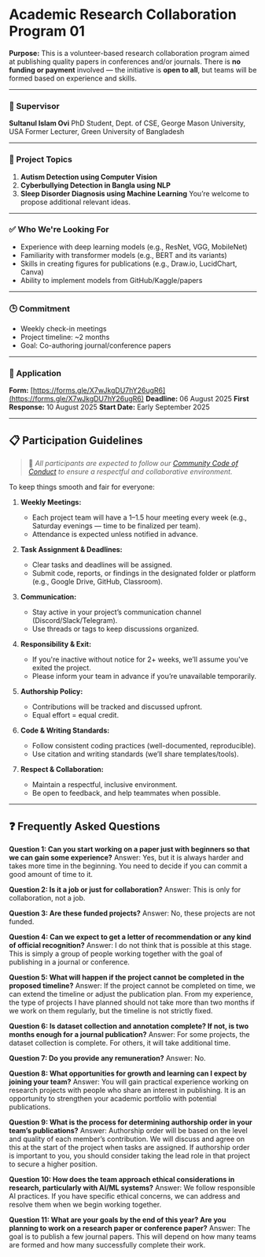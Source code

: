 # Academic Research Collaboration Program 01

**Purpose:**
This is a volunteer-based research collaboration program aimed at publishing quality papers in conferences and/or journals.
There is **no funding or payment** involved — the initiative is **open to all**, but teams will be formed based on experience and skills.

---

### 🔬 Supervisor

**Sultanul Islam Ovi**
PhD Student, Dept. of CSE, George Mason University, USA
Former Lecturer, Green University of Bangladesh

---

### 📌 Project Topics

1. **Autism Detection using Computer Vision**
2. **Cyberbullying Detection in Bangla using NLP**
3. **Sleep Disorder Diagnosis using Machine Learning**
   You’re welcome to propose additional relevant ideas.

---

### ✅ Who We're Looking For

* Experience with deep learning models (e.g., ResNet, VGG, MobileNet)
* Familiarity with transformer models (e.g., BERT and its variants)
* Skills in creating figures for publications (e.g., Draw\.io, LucidChart, Canva)
* Ability to implement models from GitHub/Kaggle/papers

---

### 🕒 Commitment

* Weekly check-in meetings
* Project timeline: \~2 months
* Goal: Co-authoring journal/conference papers

---

### 📝 Application

**Form:** [https://forms.gle/X7wJkgDU7hY26ugR6](https://forms.gle/X7wJkgDU7hY26ugR6)
**Deadline:** 06 August 2025
**First Response:** 10 August 2025
**Start Date:** Early September 2025

---

## 📋 Participation Guidelines

> 🔗 *All participants are expected to follow our [Community Code of Conduct](https://github.com/aimlcommunitybd/public-docs/blob/main/legal/code-of-conduct.md) to ensure a respectful and collaborative environment.*

To keep things smooth and fair for everyone:

1. **Weekly Meetings:**

   * Each project team will have a 1–1.5 hour meeting every week (e.g., Saturday evenings — time to be finalized per team).
   * Attendance is expected unless notified in advance.

2. **Task Assignment & Deadlines:**

   * Clear tasks and deadlines will be assigned.
   * Submit code, reports, or findings in the designated folder or platform (e.g., Google Drive, GitHub, Classroom).

3. **Communication:**

   * Stay active in your project’s communication channel (Discord/Slack/Telegram).
   * Use threads or tags to keep discussions organized.

4. **Responsibility & Exit:**

   * If you're inactive without notice for 2+ weeks, we’ll assume you've exited the project.
   * Please inform your team in advance if you’re unavailable temporarily.

5. **Authorship Policy:**

   * Contributions will be tracked and discussed upfront.
   * Equal effort = equal credit.

6. **Code & Writing Standards:**

   * Follow consistent coding practices (well-documented, reproducible).
   * Use citation and writing standards (we’ll share templates/tools).

7. **Respect & Collaboration:**

   * Maintain a respectful, inclusive environment.
   * Be open to feedback, and help teammates when possible.

---

## ❓ Frequently Asked Questions

**Question 1: Can you start working on a paper just with beginners so that we can gain some experience?**
Answer: Yes, but it is always harder and takes more time in the beginning. You need to decide if you can commit a good amount of time to it.

**Question 2: Is it a job or just for collaboration?**
Answer: This is only for collaboration, not a job.

**Question 3: Are these funded projects?**
Answer: No, these projects are not funded.

**Question 4: Can we expect to get a letter of recommendation or any kind of official recognition?**
Answer: I do not think that is possible at this stage. This is simply a group of people working together with the goal of publishing in a journal or conference.

**Question 5: What will happen if the project cannot be completed in the proposed timeline?**
Answer: If the project cannot be completed on time, we can extend the timeline or adjust the publication plan. From my experience, the type of projects I have planned should not take more than two months if we work on them regularly, but the timeline is not strictly fixed. 

**Question 6: Is dataset collection and annotation complete? If not, is two months enough for a journal publication?**
Answer: For some projects, the dataset collection is complete. For others, it will take additional time.

**Question 7: Do you provide any remuneration?**
Answer: No.

**Question 8: What opportunities for growth and learning can I expect by joining your team?**
Answer: You will gain practical experience working on research projects with people who share an interest in publishing. It is an opportunity to strengthen your academic portfolio with potential publications.

**Question 9: What is the process for determining authorship order in your team’s publications?**
Answer: Authorship order will be based on the level and quality of each member’s contribution. We will discuss and agree on this at the start of the project when tasks are assigned. If authorship order is important to you, you should consider taking the lead role in that project to secure a higher position.

**Question 10: How does the team approach ethical considerations in research, particularly with AI/ML systems?**
Answer: We follow responsible AI practices. If you have specific ethical concerns, we can address and resolve them when we begin working together.

**Question 11: What are your goals by the end of this year? Are you planning to work on a research paper or conference paper?**
Answer: The goal is to publish a few journal papers. This will depend on how many teams are formed and how many successfully complete their work.

